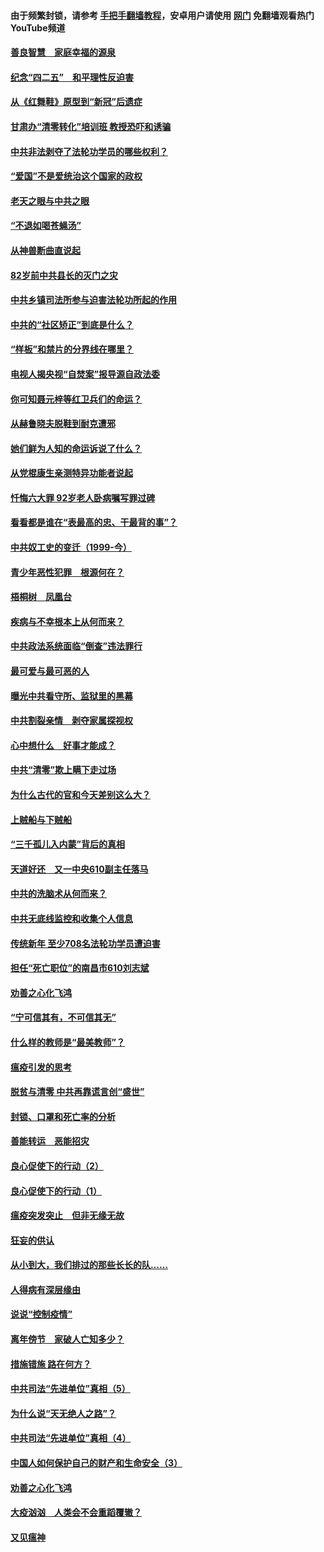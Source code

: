 #### 由于频繁封锁，请参考 [手把手翻墙教程](https://github.com/gfw-breaker/guides/wiki/)，安卓用户请使用 [网门](https://github.com/gfw-breaker/nogfw/blob/master/dl.md?t=04240201) 免翻墙观看热门YouTube频道 

#### [善良智慧　家庭幸福的源泉](../pages/19/423632.md?t=04240201) 

#### [纪念“四二五”　和平理性反迫害](../pages/19/423660.md?t=04240201) 

#### [从《红舞鞋》原型到“新冠”后遗症](../pages/19/423509.md?t=04240201) 

#### [甘肃办“清零转化”培训班 教授恐吓和诱骗](../pages/19/423498.md?t=04240201) 

#### [中共非法剥夺了法轮功学员的哪些权利？](../pages/19/423392.md?t=04240201) 

#### [“爱国”不是爱统治这个国家的政权](../pages/19/423029.md?t=04240201) 

#### [老天之眼与中共之眼](../pages/19/423378.md?t=04240201) 

#### [“不退如喝苍蝇汤”](../pages/19/423287.md?t=04240201) 

#### [从神兽断曲直说起](../pages/19/423201.md?t=04240201) 

#### [82岁前中共县长的灭门之灾](../pages/19/423055.md?t=04240201) 

#### [中共乡镇司法所参与迫害法轮功所起的作用](../pages/19/423064.md?t=04240201) 

#### [中共的“社区矫正”到底是什么？](../pages/19/422870.md?t=04240201) 

#### [“样板”和禁片的分界线在哪里？](../pages/19/422704.md?t=04240201) 

#### [电视人揭央视“自焚案”报导源自政法委](../pages/19/422770.md?t=04240201) 

#### [你可知聂元梓等红卫兵们的命运？](../pages/19/422848.md?t=04240201) 

#### [从赫鲁晓夫脱鞋到耐克遭邪](../pages/19/422826.md?t=04240201) 

#### [她们鲜为人知的命运诉说了什么？](../pages/19/422754.md?t=04240201) 

#### [从党棍康生亲测特异功能者说起](../pages/19/422657.md?t=04240201) 

#### [忏悔六大罪 92岁老人卧病嘱写罪过碑](../pages/19/422750.md?t=04240201) 

#### [看看都是谁在“表最高的忠、干最背的事”？](../pages/19/422703.md?t=04240201) 

#### [中共奴工史的变迁（1999-今）](../pages/19/422656.md?t=04240201) 

#### [青少年恶性犯罪　根源何在？](../pages/19/422449.md?t=04240201) 

#### [梧桐树　凤凰台](../pages/19/422442.md?t=04240201) 

#### [疾病与不幸根本上从何而来？](../pages/19/422438.md?t=04240201) 

#### [中共政法系统面临“倒查”违法罪行](../pages/19/422497.md?t=04240201) 

#### [最可爱与最可恶的人](../pages/19/422448.md?t=04240201) 

#### [曝光中共看守所、监狱里的黑幕](../pages/19/422390.md?t=04240201) 

#### [中共割裂亲情　剥夺家属探视权](../pages/19/422364.md?t=04240201) 

#### [心中想什么　好事才能成？](../pages/19/422318.md?t=04240201) 

#### [中共“清零”欺上瞒下走过场](../pages/19/422306.md?t=04240201) 

#### [为什么古代的官和今天差别这么大？](../pages/19/422228.md?t=04240201) 

#### [上贼船与下贼船](../pages/19/422276.md?t=04240201) 

#### [“三千孤儿入内蒙”背后的真相](../pages/19/422229.md?t=04240201) 

#### [天道好还　又一中央610副主任落马](../pages/19/422155.md?t=04240201) 

#### [中共的洗脑术从何而来？](../pages/19/422154.md?t=04240201) 

#### [中共无底线监控和收集个人信息](../pages/19/422039.md?t=04240201) 

#### [传统新年 至少708名法轮功学员遭迫害](../pages/19/421946.md?t=04240201) 

#### [担任“死亡职位”的南昌市610刘志斌](../pages/19/421957.md?t=04240201) 

#### [劝善之心化飞鸿](../pages/19/421164.md?t=04240201) 

#### [“宁可信其有，不可信其无”](../pages/19/421691.md?t=04240201) 

#### [什么样的教师是“最美教师”？](../pages/19/421755.md?t=04240201) 

#### [瘟疫引发的思考](../pages/19/421594.md?t=04240201) 

#### [脱贫与清零 中共再靠谎言创“盛世”](../pages/19/421590.md?t=04240201) 

#### [封锁、口罩和死亡率的分析](../pages/19/421495.md?t=04240201) 

#### [善能转运　恶能招灾](../pages/19/421334.md?t=04240201) 

#### [良心促使下的行动（2）](../pages/19/421361.md?t=04240201) 

#### [良心促使下的行动（1）](../pages/19/421302.md?t=04240201) 

#### [瘟疫突发突止　但非无缘无故](../pages/19/421281.md?t=04240201) 

#### [狂妄的供认](../pages/19/421199.md?t=04240201) 

#### [从小到大，我们排过的那些长长的队……](../pages/19/421243.md?t=04240201) 

#### [人得病有深层缘由](../pages/19/420864.md?t=04240201) 

#### [说说“控制疫情”](../pages/19/420831.md?t=04240201) 

#### [离年傍节　家破人亡知多少？](../pages/19/420563.md?t=04240201) 

#### [措施错施  路在何方？](../pages/19/420076.md?t=04240201) 

#### [中共司法“先进单位”真相（5）](../pages/19/419453.md?t=04240201) 

#### [为什么说“天无绝人之路”？](../pages/19/419618.md?t=04240201) 

#### [中共司法“先进单位”真相（4）](../pages/19/419452.md?t=04240201) 

#### [中国人如何保护自己的财产和生命安全（3）](../pages/19/419405.md?t=04240201) 

#### [劝善之心化飞鸿](../pages/19/418758.md?t=04240201) 

#### [大疫汹汹　人类会不会重蹈覆辙？](../pages/19/419691.md?t=04240201) 

#### [又见瘟神](../pages/19/419225.md?t=04240201) 

